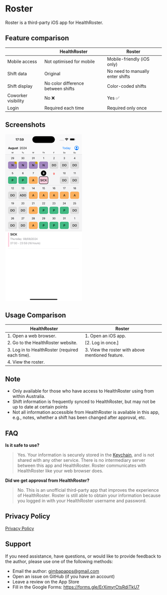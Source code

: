 # Roster

Roster is a third-party iOS app for HealthRoster.

## Feature comparison

|                     | HealthRoster                       | Roster                           |
| ------------------- | ---------------------------------- | -------------------------------- |
| Mobile access       | Not optimised for mobile           | Mobile-friendly (iOS only)       |
| Shift data          | Original                           | No need to manually enter shifts |
| Shift display       | No color difference between shifts | Color-coded shifts               |
| Coworker visibility | No ❌                              | Yes ✅                           |
| Login               | Required each time                 | Required only once               |

## Screenshots

<img src="screenshot.png" alt="screenshot" style="width:49%; max-width:340px;">

## Usage Comparison

| HealthRoster                                    | Roster                                           |
| ----------------------------------------------- | ------------------------------------------------ |
| 1. Open a web browser.                          | 1. Open an iOS app.                              |
| 2. Go to the HealthRoster website.              | [2. Log in once.]                                |
| 3. Log in to HealthRoster (required each time). | 3. View the roster with above mentioned feature. |
| 4. View the roster.                             |                                                  |

## Note

- Only available for those who have access to HealthRoster using from within Australia.
- Shift information is frequently synced to HealthRoster, but may not be up to date at certain points
- Not all information accessible from HealthRoster is available in this app, e.g., notes, whether a shift has been changed after approval, etc.

## FAQ

**Is it safe to use?**

> Yes.
> Your information is securely stored in the [Keychain](<https://en.wikipedia.org/wiki/Keychain_(software)>), and is not shared with any other service.
> There is no intermediary server between this app and HealthRoster.
> Roster communicates with HealthRoster like your web browser does.

**Did we get approval from HealthRoster?**

> No.
> This is an unofficial third-party app that improves the experience of HealthRoster.
> Roster is still able to obtain your information because you logged in with your HealthRoster username and password.

## Privacy Policy

[Privacy Policy](privacy-policy.md)

## Support

If you need assistance, have questions, or would like to provide feedback to the author, please use one of the following methods:

- Email the author: gimbapapps@gmail.com
- Open an issue on GitHub (if you have an account)
- Leave a review on the App Store
- Fill in the Google Forms: https://forms.gle/ErXimyrCtsRdiTkU7
